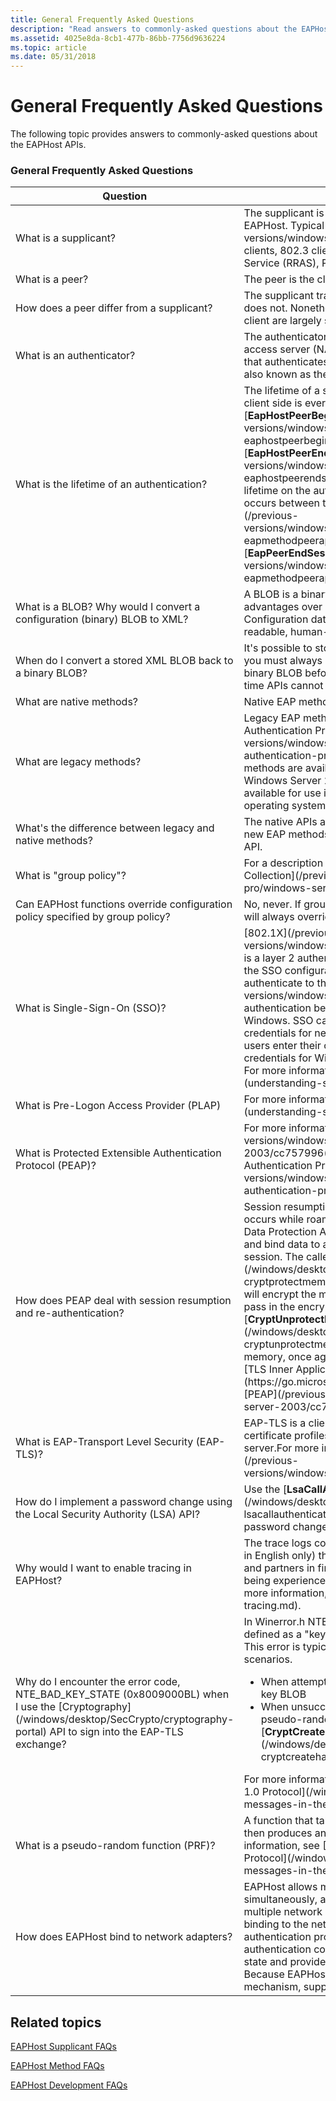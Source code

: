 ```yaml
---
title: General Frequently Asked Questions
description: "Read answers to commonly-asked questions about the EAPHost APIs, such as 'What is the lifetime of an authentication?'."
ms.assetid: 4025e8da-8cb1-477b-86bb-7756d9636224
ms.topic: article
ms.date: 05/31/2018
---
```


# General Frequently Asked Questions

The following topic provides answers to commonly-asked questions about the EAPHost APIs.

### General Frequently Asked Questions



<table>
<colgroup>
<col style="width: 50%" />
<col style="width: 50%" />
</colgroup>
<thead>
<tr class="header">
<th>Question</th>
<th>Answer</th>
</tr>
</thead>
<tbody>
<tr class="odd">
<td>What is a supplicant?</td>
<td>The supplicant is the entity to be authenticated using EAPHost. Typical supplicants are [802.1X](/previous-versions/windows/embedded/ms890287(v=msdn.10)) clients, 802.3 clients, and Routing and Remote Access Service (RRAS), Point-to-Point (PPP) clients.</td>
</tr>
<tr class="even">
<td>What is a peer?</td>
<td>The peer is the client side of an EAP authentication.</td>
</tr>
<tr class="odd">
<td>How does a peer differ from a supplicant?</td>
<td>The supplicant transports packets, whereas a peer does not. Nonetheless, the terms peer, supplicant and client are largely synonymous.</td>
</tr>
<tr class="even">
<td>What is an authenticator?</td>
<td>The authenticator is the wireless access point, network access server (NAS), or network access device (NAD) that authenticates the supplicant. The authenticator is also known as the EAP server.</td>
</tr>
<tr class="odd">
<td>What is the lifetime of an authentication?</td>
<td>The lifetime of a single authentication session on the client side is everything that occurs between the [<strong>EapHostPeerBeginSession</strong>](/previous-versions/windows/desktop/api/eappapis/nf-eappapis-eaphostpeerbeginsession) and [<strong>EapHostPeerEndSession</strong>](/previous-versions/windows/desktop/api/eappapis/nf-eappapis-eaphostpeerendsession) functions being called. The lifetime on the authenticator side is everything that occurs between the [<strong>EapPeerBeginSession</strong>](/previous-versions/windows/desktop/api/eapmethodpeerapis/nf-eapmethodpeerapis-eappeerbeginsession) and [<strong>EapPeerEndSession</strong>](/previous-versions/windows/desktop/api/eapmethodpeerapis/nf-eapmethodpeerapis-eappeerendsession) functions.</td>
</tr>
<tr class="even">
<td>What is a BLOB? Why would I convert a configuration (binary) BLOB to XML?</td>
<td>A BLOB is a binary large object. XML has several advantages over a binary configuration BLOB. Configuration data that is stored in XML is human-readable, human-editable, and cross-platform.</td>
</tr>
<tr class="odd">
<td>When do I convert a stored XML BLOB back to a binary BLOB?</td>
<td>It's possible to store a binary BLOB or XML BLOB, but you must always convert the XML BLOB back to a binary BLOB before use with run-time APIs; the run-time APIs cannot accept an XML directory.</td>
</tr>
<tr class="even">
<td>What are native methods?</td>
<td>Native EAP methods use the new EAPHost API.</td>
</tr>
<tr class="odd">
<td>What are legacy methods?</td>
<td>Legacy EAP methods are defined in the [Extensible Authentication Protocol Reference](/previous-versions/windows/desktop/eap/extensible-authentication-protocol-reference). The legacy EAP methods are available for use in Windows Vista and Windows Server 2008. These methods may not be available for use in subsequent versions of the operating system.</td>
</tr>
<tr class="even">
<td>What's the difference between legacy and native methods?</td>
<td>The native APIs are simpler and have fewer features. All new EAP methods should be written using the EAPHost API.</td>
</tr>
<tr class="odd">
<td>What is &quot;group policy&quot;?</td>
<td>For a description of group policy, see [Group Policy Collection](/previous-versions/windows/it-pro/windows-server-2003/cc779838(v=ws.10)).</td>
</tr>
<tr class="even">
<td>Can EAPHost functions override configuration policy specified by group policy?</td>
<td>No, never. If group policy is in use, group policy settings will always override EAPHost configuration settings.</td>
</tr>
<tr class="odd">
<td>What is Single-Sign-On (SSO)?</td>
<td>[802.1X](/previous-versions/windows/embedded/ms890287(v=msdn.10)) is a layer 2 authentication mechanism. Depending on the SSO configuration, SSO enables users to authenticate to the network using [802.1X](/previous-versions/windows/embedded/ms890287(v=msdn.10)) authentication before or immediately after logging on to Windows. SSO can be configured to use Windows credentials for network authentication (in which case users enter their credentials only once) or use different credentials for Windows and network authentication. For more information, see [SSO and PLAP](understanding-sso-and-plap.md).<br/></td>
</tr>
<tr class="even">
<td>What is Pre-Logon Access Provider (PLAP)</td>
<td>For more information, see [SSO and PLAP](understanding-sso-and-plap.md).</td>
</tr>
<tr class="odd">
<td>What is Protected Extensible Authentication Protocol (PEAP)?</td>
<td>For more information, see [PEAP](/previous-versions/windows/it-pro/windows-server-2003/cc757996(v=ws.10)) and [About Extensible Authentication Protocol](/previous-versions/windows/desktop/eap/about-extensible-authentication-protocol).</td>
</tr>
<tr class="even">
<td>How does PEAP deal with session resumption and re-authentication?</td>
<td>Session resumption and re-authentication typically occurs while roaming on a wireless network. Windows Data Protection API (DPAPI) provides a way to protect and bind data to a user and optionally the logon session. The caller gives [<strong>CryptProtectMemory</strong>](/windows/desktop/api/dpapi/nf-dpapi-cryptprotectmemory) an unencrypted buffer and DPAPI will encrypt the memory in place. Later, the caller can pass in the encrypted buffer to [<strong>CryptUnprotectMemory</strong>](/windows/desktop/api/dpapi/nf-dpapi-cryptunprotectmemory) and DPAPI will decrypt the memory, once again in place. For more information, see [TLS Inner Application Extension (TSL/IA)](https://go.microsoft.com/fwlink/p/?linkid=84011) and [PEAP](/previous-versions/windows/it-pro/windows-server-2003/cc757996(v=ws.10)).<br/></td>
</tr>
<tr class="odd">
<td>What is EAP-Transport Level Security (EAP-TLS)?</td>
<td>EAP-TLS is a client-server protocol in which distinct certificate profiles are typically used for the client and server.For more information, see [IETF RTC 2716](/previous-versions/windows/embedded/ms885336(v=msdn.10)).<br/></td>
</tr>
<tr class="even">
<td>How do I implement a password change using the Local Security Authority (LSA) API?</td>
<td>Use the [<strong>LsaCallAuthenticationPackage</strong>](/windows/desktop/api/ntsecapi/nf-ntsecapi-lsacallauthenticationpackage) function to implement a password change.</td>
</tr>
<tr class="odd">
<td>Why would I want to enable tracing in EAPHost?</td>
<td>The trace logs contain debugging information (available in English only) that may assist Microsoft developers and partners in finding the root causes of any issues being experienced with the authentication process. For more information, see [Enabling Tracing](enabling-tracing.md).<br/></td>
</tr>
<tr class="even">
<td>Why do I encounter the error code, NTE_BAD_KEY_STATE (0x8009000BL) when I use the [Cryptography](/windows/desktop/SecCrypto/cryptography-portal) API to sign into the EAP-TLS exchange?</td>
<td>In Winerror.h NTE_BAD_KEY_STATE (0x8009000BL) is defined as a &quot;key not valid for use in specified state&quot;. This error is typically returned in the following scenarios.
<ul>
<li>When attempting to export a non-exportable private key BLOB</li>
<li>When unsuccessfully attempting to generate a pseudo-random function (PRF) hash handle using [<strong>CryptCreateHash</strong>](/windows/desktop/api/wincrypt/nf-wincrypt-cryptcreatehash)</li>
</ul>
For more information, see [Finish Messages in the TLS 1.0 Protocol](/windows/desktop/SecCrypto/finish-messages-in-the-tls-1-0-protocol).</td>
</tr>
<tr class="odd">
<td>What is a pseudo-random function (PRF)?</td>
<td>A function that takes a key, label, and seed as input, then produces an output of arbitrary length. For more information, see [Finish Messages in the TLS 1.0 Protocol](/windows/desktop/SecCrypto/finish-messages-in-the-tls-1-0-protocol).<br/></td>
</tr>
<tr class="even">
<td>How does EAPHost bind to network adapters?</td>
<td>EAPHost allows multiple supplicants to operate simultaneously, and each supplicant can bind to multiple network adapters. EAPHost supplicants provide binding to the network layers and drive the authentication process. Supplicants contain authentication configuration. Supplicants also save the state and provide subsequent connection security. Because EAPHost doesn't directly bind to any network mechanism, supplicant extensibility is possible.</td>
</tr>
</tbody>
</table>



 

## Related topics

<dl> <dt>

[EAPHost Supplicant FAQs](eaphost-supplicant-frequently-asked-questions.md)
</dt> <dt>

[EAPHost Method FAQs](eap-method-frequently-asked-questions.md)
</dt> <dt>

[EAPHost Development FAQs](eaphost-development-frequently-asked-questions.md)
</dt> </dl>

